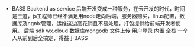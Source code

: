 - BASS
  Backend as service
  后端开发变成一种服务，在云开发的时代，时间是王道，js工程师已经不满足用node走向后端，服务器购买，linus配置，数据库及ngnix管理，运维这边高花销且不易处理，打包提供给前端开发者使用。
  后端 sdk wx.cloud 数据库mongodb 文件上传 用户登录 内置
  全栈 一个人从前到后全搞定，得益于BASS